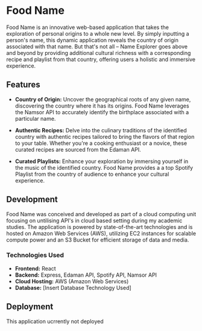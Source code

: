# Food Name

Food Name is an innovative web-based application that takes the exploration of personal origins to a whole new level. By simply inputting a person's name, this dynamic application reveals the country of origin associated with that name. But that's not all – Name Explorer goes above and beyond by providing additional cultural richness with a corresponding recipe and playlist from that country, offering users a holistic and immersive experience.

## Features

- **Country of Origin:** Uncover the geographical roots of any given name, discovering the country where it has its origins. Food Name leverages the Namsor API to accurately identify the birthplace associated with a particular name.

- **Authentic Recipes:** Delve into the culinary traditions of the identified country with authentic recipes tailored to bring the flavors of that region to your table. Whether you're a cooking enthusiast or a novice, these curated recipes are sourced from the Edaman API.

- **Curated Playlists:** Enhance your exploration by immersing yourself in the music of the identified country. Food Name provides a a top Spotify Playlist from the country of audience to enhance your cultural experience.

## Development

Food Name was conceived and developed as part of a cloud computing unit focusing on untilising API's in cloud based setting during my academic studies. The application is powered by state-of-the-art technologies and is hosted on Amazon Web Services (AWS), utilizing EC2 instances for scalable compute power and an S3 Bucket for efficient storage of data and media.

### Technologies Used

- **Frontend:** React
- **Backend:** Express, Edaman API, Spotify API, Namsor API
- **Cloud Hosting:** AWS (Amazon Web Services)
- **Database:** [Insert Database Technology Used]

## Deployment

This application ucrrently not deployed
